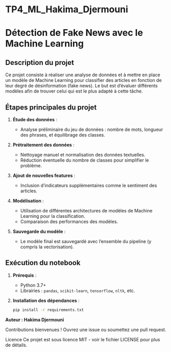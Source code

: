 # TP4_ML_Hakima_Djermouni
# **Détection de Fake News avec le Machine Learning**

## **Description du projet**
Ce projet consiste à réaliser une analyse de données et à mettre en place un modèle de Machine Learning pour classifier des articles en fonction de leur degré de désinformation (fake news). Le but est d’évaluer différents modèles afin de trouver celui qui est le plus adapté à cette tâche.

## **Étapes principales du projet**
1. **Étude des données** : 
   - Analyse préliminaire du jeu de données : nombre de mots, longueur des phrases, et équilibrage des classes.
   
2. **Prétraitement des données** :
   - Nettoyage manuel et normalisation des données textuelles.
   - Réduction éventuelle du nombre de classes pour simplifier le problème.
   
3. **Ajout de nouvelles features** :
   - Inclusion d’indicateurs supplémentaires comme le sentiment des articles.
   
4. **Modélisation** :
   - Utilisation de différentes architectures de modèles de Machine Learning pour la classification.
   - Comparaison des performances des modèles.
   
5. **Sauvegarde du modèle** :
   - Le modèle final est sauvegardé avec l’ensemble du pipeline (y compris la vectorisation).

## **Exécution du notebook**
1. **Prérequis** :
   - Python 3.7+
   - Librairies : `pandas`, `scikit-learn`, `tensorflow`, `nltk`, etc.
   
2. **Installation des dépendances** :
   ```bash
   pip install -r requirements.txt

**Auteur : Hakima Djermouni**

Contributions bienvenues ! Ouvrez une issue ou soumettez une pull request.

Licence Ce projet est sous licence MIT - voir le fichier LICENSE pour plus de détails.
